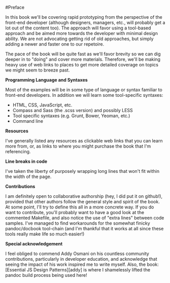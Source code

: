
#Preface

In this book we'll be covering rapid prototyping from the perspective of the front-end developer (although designers, managers, etc., will probably get a lot out of the content too). The approach will favor using a tool-based approach and be aimed more towards the developer with minimal design ability. We are not advocating getting rid of old approaches, but simply adding a newer and faster one to our repetoire.

The pace of the book will be quite fast as we'll favor brevity so we can dig deeper in to "doing" and cover more materials. Therefore, we'll be making heavy use of web links to places to get more detailed coverage on topics we might seem to breeze past.

**Programming Language and Syntaxes**

Most of the examples will be in some type of language or syntax familiar to front-end developers. In addition we will learn some tool-specific syntaxes:

* HTML, CSS, JavaScript, etc.
* Compass and Sass (the .scss version) and possibly LESS
* Tool specific syntaxes (e.g. Grunt, Bower, Yeoman, etc.)
* Command line

**Resources**

I've generally listed any resources as clickable web links that you can learn more from, or, as links to where you might purchase the book that I'm referencing.

**Line breaks in code**

I've taken the liberty of purposely wrapping long lines that won't fit within the width of the page.

**Contributions**

I am definitely open to collaborative authorship (hey, I did put it on github!), provided that other authors follow the general style and spirit of the book. At some point, I'll try to define this all in a more concrete way. If you do want to contribute, you'll probably want to have a good look at the commented Makefile, and also notice the use of "extra lines" between code samples. I've managed to find workarounds for the somewhat finicky pandoc/docbook tool-chain (and I'm thankful that it works at all since these tools really make life so much easier!)

**Special acknowledgement**

I feel obliged to commend Addy Osmani on his countless community contributions, particularly in developer education, and acknowledge that seeing the impact of his work inspired me to write myself. Also, the book: [Essential JS Design Patterns][addy] is where I shamelessly lifted the pandoc build process being used here!

